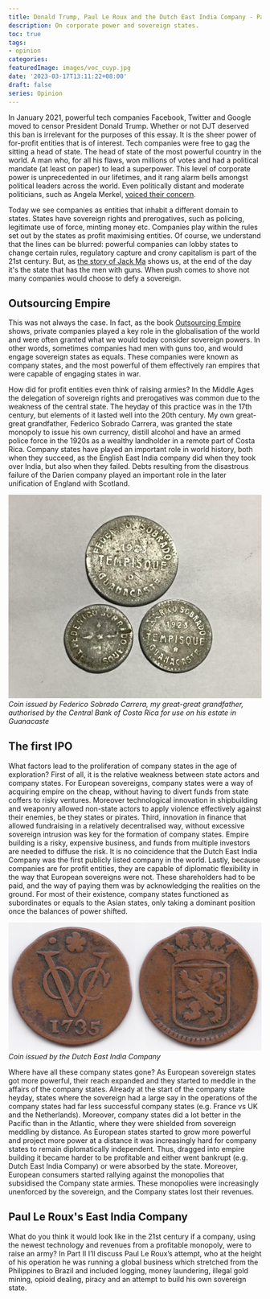 ```yaml
---
title: Donald Trump, Paul Le Roux and the Dutch East India Company - Part 1
description: On corporate power and sovereign states.
toc: true
tags:
- opinion
categories:
featuredImage: images/voc_cuyp.jpg
date: '2023-03-17T13:11:22+08:00'
draft: false
series: Opinion
---
```

In January 2021, powerful tech companies Facebook, Twitter and Google moved to censor President Donald Trump. Whether or not DJT deserved this ban is irrelevant for the purposes of this essay. It is the sheer power of for-profit entities that is of interest. Tech companies were free to gag the sitting a head of state. The head of state of the most powerful country in the world. A man who, for all his flaws, won millions of votes and had a political mandate (at least on paper) to lead a superpower. This level of corporate power is unprecedented in our lifetimes, and it rang alarm bells amongst political leaders across the world. Even politically distant and moderate politicians, such as Angela Merkel, [voiced their concern](https://www.ft.com/content/6146b352-6b40-48ef-b10b-a34ad585b91a).

Today we see companies as entities that inhabit a different domain to states. States have sovereign rights and prerogatives, such as policing, legitimate use of force, minting money etc.  Companies play within the rules set out by the states as profit maximising entities. Of course, we understand that the lines can be blurred: powerful companies can lobby states to change certain rules, regulatory capture and crony capitalism is part of the 21st century. But, as [the story of Jack Ma](https://www.bbc.co.uk/news/technology-56448688) shows us, at the end of the day it's the state that has the men with guns. When push comes to shove not many companies would choose to defy a sovereign.

## Outsourcing Empire

This was not always the case. In fact, as the book [Outsourcing Empire](https://www.amazon.co.uk/Outsourcing-Empire-Company-States-Modern-World/dp/0691203512) shows, private companies played a key role in the globalisation of the world and were often granted what we would today consider sovereign powers. In other words, sometimes companies had men with guns too, and would engage sovereign states as equals. These companies were known as company states, and the most powerful of them effectively ran empires that were capable of engaging states in war.

How did for profit entities even think of raising armies? In the Middle Ages the delegation of sovereign rights and prerogatives was common due to the weakness of the central state. The heyday of this practice was in the 17th century, but elements of it lasted well into the 20th century. My own great-great grandfather, Federico Sobrado Carrera, was granted the state monopoly to issue his own currency, distill alcohol and have an armed police force in the 1920s as a wealthy landholder in a remote part of Costa Rica. Company states have played an important role in world history, both when they succeed, as the English East India company did when they took over India, but also when they failed. Debts resulting from the disastrous failure of the Darien company played an important role in the later unification of England with Scotland.  

![Coins from El Tempisque](/images/el_tempisque_coin.jpeg)
_Coin issued by Federico Sobrado Carrera, my great-great grandfather, authorised by the Central Bank of Costa Rica for use on his estate in Guanacaste_


## The first IPO

What factors lead to the proliferation of company states in the age of exploration? First of all, it is the relative weakness between state actors and company states. For European sovereigns, company states were a way of acquiring empire on the cheap, without having to divert funds from state coffers to risky ventures. Moreover technological innovation in shipbuilding and weaponry allowed non-state actors to apply violence effectively against their enemies, be they states or pirates. Third, innovation in finance that allowed fundraising in a relatively decentralised way, without excessive sovereign intrusion was key for the formation of company states. Empire building is a risky, expensive business, and funds from multiple investors are needed to diffuse the risk. It is no coincidence that the Dutch East India Company was the first publicly listed company in the world. Lastly, because companies are for profit entities, they are capable of diplomatic flexibility in the way that European sovereigns were not. These shareholders had to be paid, and the way of paying them was by acknowledging the realities on the ground. For most of their existence, company states functioned as subordinates or equals to the Asian states, only taking a dominant position once the balances of power shifted.

![Coins from the Dutch East India Company](/images/voc_coin.jpg)
_Coin issued by the Dutch East India Company_


Where have all these company states gone? As European sovereign states got more powerful, their reach expanded and they started to meddle in the affairs of the company states. Already at the start of the company state heyday, states where the sovereign had a large say in the operations of the company states had far less successful company states (e.g. France vs UK and the Netherlands). Moreover, company states did a lot better in the Pacific than in the Atlantic, where they were shielded from sovereign meddling by distance. As European states started to grow more powerful and project more power at a distance it was increasingly hard for company states to remain diplomatically independent. Thus, dragged into empire building it became harder to be profitable and either went bankrupt (e.g. Dutch East India Company) or were absorbed by the state. Moreover,  European consumers started rallying against the monopolies that subsidised the Company state armies. These monopolies were increasingly unenforced by the sovereign, and the Company states lost their revenues.

## Paul Le Roux's East India Company

What do you think it would look like in the 21st century if a company, using the newest technology and revenues from a profitable monopoly, were to raise an army? In Part II I’ll discuss Paul Le Roux’s attempt, who at the height of his operation he was running a global business which stretched from the Philippines to Brazil and included logging, money laundering, illegal gold mining, opioid dealing, piracy and an attempt to build his own sovereign state.

